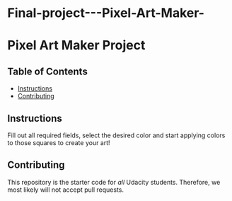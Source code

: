 # Final-project---Pixel-Art-Maker-
# Pixel Art Maker Project

## Table of Contents

* [Instructions](#instructions)
* [Contributing](#contributing)

## Instructions

Fill out all required fields, select the desired color and start applying colors to those squares to create your art!

## Contributing

This repository is the starter code for _all_ Udacity students. Therefore, we most likely will not accept pull requests.
